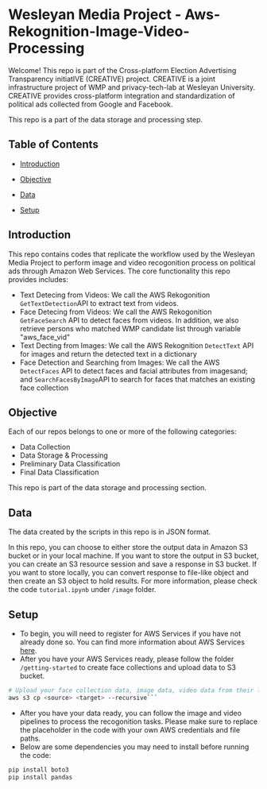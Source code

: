 # Wesleyan Media Project - Aws-Rekognition-Image-Video-Processing

Welcome! This repo is part of the Cross-platform Election Advertising Transparency initiatIVE (CREATIVE) project. CREATIVE is a joint infrastructure project of WMP and privacy-tech-lab at Wesleyan University. CREATIVE provides cross-platform integration and standardization of political ads collected from Google and Facebook.

This repo is a part of the data storage and processing step.

## Table of Contents

- [Introduction](#introduction)

- [Objective](#objective)

- [Data](#data)

- [Setup](#setup)

## Introduction

This repo contains codes that replicate the workflow used by the Wesleyan Media Project to perform image and video recogonition process on political ads through Amazon Web Services. The core functionality this repo provides includes:

- Text Detecing from Videos: We call the AWS Rekogonition `GetTextDetection`API to extract text from videos.
- Face Detecing from Videos: We call the AWS Rekogonition `GetFaceSearch` API to detect faces from videos. In addition, we also retrieve persons who matched WMP candidate list through variable "aws_face_vid"
- Text Decting from Images: We call the AWS Rekognition `DetectText` API for images and return the detected text in a dictionary
- Face Detection and Searching from Images: We call the AWS `DetectFaces` API to detect faces and facial attributes from imagesand; and `SearchFacesByImage`API to search for faces that matches an existing face collection

## Objective

Each of our repos belongs to one or more of the following categories:

- Data Collection
- Data Storage & Processing
- Preliminary Data Classification
- Final Data Classification

This repo is part of the data storage and processing section.

## Data

The data created by the scripts in this repo is in JSON format.

In this repo, you can choose to either store the output data in Amazon S3 bucket or in your local machine.
If you want to store the output in S3 bucket, you can create an S3 resource session and save a response in S3 bucket. If you want to store locally, you can convert response to file-like object and then create an S3 object to hold results. For more information, please check the code `tutorial.ipynb` under `/image` folder.

## Setup

- To begin, you will need to register for AWS Services if you have not already done so. You can find more information about AWS Services [here](https://aws.amazon.com/).
- After you have your AWS Services ready, please follow the folder `/getting-started` to create face collections and upload data to S3 bucket.

````bash
# Upload your face collection data, image data, video data from their local paths to respective Amazon S3 bucket destinations
aws s3 cp <source> <target> --recursive```
````

- After you have your data ready, you can follow the image and video pipelines to process the recogonition tasks. Please make sure to replace the placeholder in the code with your own AWS credentials and file paths.
- Below are some dependencies you may need to install before running the code:

```bash
pip install boto3
pip install pandas
```
